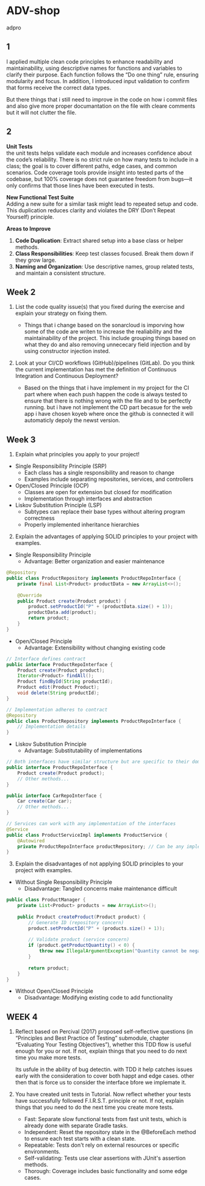 
# ADV-shop
adpro


## 1

I applied multiple clean code principles to enhance readability and maintainability, using descriptive names for functions and variables to clarify their purpose. Each function follows the “Do one thing” rule, ensuring modularity and focus. In addition, I introduced input validation to confirm that forms receive the correct data types.


But there things that i still need to improve in the code on how i commit files and also give more proper documantation on the file with cleare comments but it will not clutter the file.

## 2

**Unit Tests**  
the unit tests helps validate each module and increases confidence about the code’s reliability. There is no strict rule on how many tests to include in a class; the goal is to cover different paths, edge cases, and common scenarios. Code coverage tools provide insight into tested parts of the codebase, but 100% coverage does not guarantee freedom from bugs—it only confirms that those lines have been executed in tests.

**New Functional Test Suite**  
Adding a new suite for a similar task might lead to repeated setup and code. This duplication reduces clarity and violates the DRY (Don’t Repeat Yourself) principle.

**Areas to Improve**  
1. **Code Duplication**: Extract shared setup into a base class or helper methods.  
2. **Class Responsibilities**: Keep test classes focused. Break them down if they grow large.  
3. **Naming and Organization**: Use descriptive names, group related tests, and maintain a consistent structure.


## Week 2

1. List the code quality issue(s) that you fixed during the exercise and explain your strategy on fixing them.

    - Things that i change based on the sonarcloud is imporving how some of the code are writen to increase the realiability and the maintainability of the project. This include grouping things based on what they do and also removing unnececary field injection and by using constructor injection insted.

2. Look at your CI/CD workflows (GitHub)/pipelines (GitLab). Do you think the current implementation has met the definition of Continuous Integration and Continuous Deployment?

    - Based on the things that i have implement in my project for the CI part where when each push happen the code is always tested to ensure that there is nothing wrong with the file and to be perfectly running. but i have not implement the CD part becasue for the web app i have chosen koyeb where once the github is connected it will automaticly depoly the newst version.


## Week 3
1) Explain what principles you apply to your project!
- Single Responsibility Principle (SRP)
    * Each class has a single responsibility and reason to change
    * Examples include separating repositories, services, and controllers
- Open/Closed Principle (OCP)
    * Classes are open for extension but closed for modification
    * Implementation through interfaces and abstraction
- Liskov Substitution Principle (LSP)
    * Subtypes can replace their base types without altering program correctness
    * Properly implemented inheritance hierarchies



2) Explain the advantages of applying SOLID principles to your project with examples.
- Single Responsibility Principle
    * Advantage: Better organization and easier maintenance
```java
@Repository
public class ProductRepository implements ProductRepoInterface {
    private final List<Product> productData = new ArrayList<>();
    
    @Override
    public Product create(Product product) {
        product.setProductId("P" + (productData.size() + 1));
        productData.add(product);
        return product;
    }
}
```

- Open/Closed Principle
    * Advantage: Extensibility without changing existing code
```java
// Interface defines contract
public interface ProductRepoInterface {
    Product create(Product product);
    Iterator<Product> findAll();
    Product findById(String productId);
    Product edit(Product Product);
    void delete(String productId);
}

// Implementation adheres to contract
@Repository
public class ProductRepository implements ProductRepoInterface {
    // Implementation details
}
```

- Liskov Substitution Principle
    * Advantage: Substitutability of implementations


```java
// Both interfaces have similar structure but are specific to their domains
public interface ProductRepoInterface {
    Product create(Product product);
    // Other methods...
}

public interface CarRepoInterface {
    Car create(Car car);
    // Other methods...
}

// Services can work with any implementation of the interfaces
@Service
public class ProductServiceImpl implements ProductService {
    @Autowired
    private ProductRepoInterface productRepository; // Can be any implementation
}
```

3) Explain the disadvantages of not applying SOLID principles to your project with examples.

- Without Single Responsibility Principle
    * Disadvantage: Tangled concerns make maintenance difficult

```java
public class ProductManager {
    private List<Product> products = new ArrayList<>();
    
    public Product createProduct(Product product) {
        // Generate ID (repository concern)
        product.setProductId("P" + (products.size() + 1));
        
        // Validate product (service concern)
        if (product.getProductQuantity() < 0) {
            throw new IllegalArgumentException("Quantity cannot be negative");
        }
        
        return product;
    }
}
```

- Without Open/Closed Principle
    * Disadvantage: Modifying existing code to add functionality


## WEEK 4

1. Reflect based on Percival (2017) proposed self-reflective questions (in “Principles and Best Practice of Testing” submodule, chapter “Evaluating Your Testing Objectives”), whether this TDD flow is useful enough for you or not. If not, explain things that you need to do next time you make more tests.

    Its usfule in the ability of bug detectin. with TDD it help catches issues early with the consideration to cover both happt and edge cases. other then that is force us to consider the interface bfore we implemate it. 


2. You have created unit tests in Tutorial. Now reflect whether your tests have successfully followed F.I.R.S.T. principle or not. If not, explain things that you need to do the next time you create more tests.

    - Fast: Separate slow functional tests from fast unit tests, which is already done with separate Gradle tasks.
    - Independent: Reset the repository state in the @BeforeEach method to ensure each test starts with a clean state.
    - Repeatable: Tests don't rely on external resources or specific environments.
    - Self-validating: Tests use clear assertions with JUnit's assertion methods.
    - Thorough: Coverage includes basic functionality and some edge cases.

